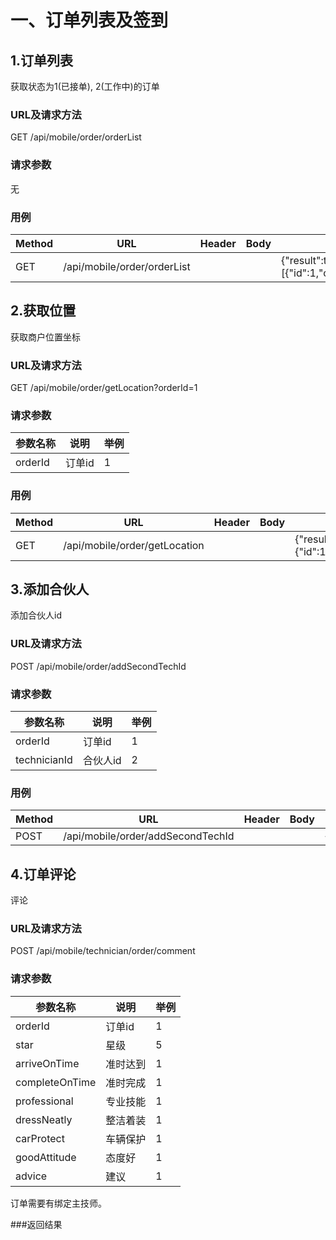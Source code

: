 # 一、订单列表及签到

## 1.订单列表
获取状态为1(已接单), 2(工作中)的订单
### URL及请求方法
GET /api/mobile/order/orderList

### 请求参数
无

### 用例
| Method | URL | Header | Body | Result |
| ------ | --- | ------ | ---- | ------ |
| GET | /api/mobile/order/orderList | | | {"result":true,"message":"orderList","error":null,"data":[{"id":1,"orderNum":"1","orderType":1,"photo":"1","orderTime":1420041600000,"addTime":1420041600000,"status":1,"customerType":1,"customerId":1,"customerName":"1","customerLon":"1","customerLat":"1","remark":"1","mainTechId":1,"secondTechId":1}]} |

## 2.获取位置
获取商户位置坐标

### URL及请求方法
GET /api/mobile/order/getLocation?orderId=1

### 请求参数

| 参数名称 | 说明 | 举例 |
| ------ | ---- | --- |
| orderId | 订单id | 1 |

### 用例
| Method | URL | Header | Body | Result |
| ------ | --- | ------ | ---- | ------ |
| GET | /api/mobile/order/getLocation | | | {"result":true,"message":"location","error":null,"data":{"id":1,"orderNum":"1","orderType":1,"photo":"1","orderTime":1420041600000,"addTime":1420041600000,"status":1,"customerType":1,"customerId":1,"customerName":"1","customerLon":"1","customerLat":"1","remark":"1","mainTechId":1,"secondTechId":1}} |


## 3.添加合伙人
添加合伙人id


### URL及请求方法
POST /api/mobile/order/addSecondTechId

### 请求参数

| 参数名称 | 说明 | 举例 |
| ------ | ---- | --- |
| orderId | 订单id | 1 |
| technicianId | 合伙人id |2 |

### 用例
| Method | URL | Header | Body | Result |
| ------ | --- | ------ | ---- | ------ |
| POST | /api/mobile/order/addSecondTechId | | | {"result":true,"message":"addSecondTechId","error":null,"data":null} |


## 4.订单评论
评论


### URL及请求方法
POST /api/mobile/technician/order/comment

### 请求参数

| 参数名称 | 说明 | 举例 |
| ------ | ---- | --- |
| orderId | 订单id | 1 |
| star | 星级 |5 |
| arriveOnTime | 准时达到 |1 |
| completeOnTime | 准时完成 |1 |
| professional | 专业技能 |1 |
| dressNeatly | 整洁着装 |1 |
| carProtect | 车辆保护 |1 |
| goodAttitude | 态度好 |1 |
| advice | 建议 |1 |

订单需要有绑定主技师。


###返回结果

